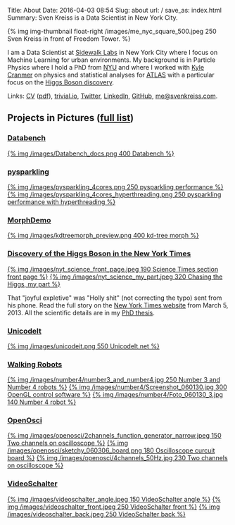 Title: About
Date: 2016-04-03 08:54
Slug: about
url: /
save_as: index.html
Summary: Sven Kreiss is a Data Scientist in New York City.


<!-- {% img img-thumbnail float-right http://www.gravatar.com/avatar/1838de72eb5ce4b000c41c06dedb52c4.png?s=180 %} -->
{% img img-thumbnail float-right /images/me_nyc_square_500.jpeg 250 Sven Kreiss in front of Freedom Tower. %}

I am a Data Scientist at [Sidewalk Labs](http://www.sidewalklabs.com) in New York City where I focus on Machine Learning for urban environments. My background is in Particle Physics where I hold a PhD from [NYU](http://physics.nyu.edu/) and where I worked with [Kyle Cranmer](http://physics.as.nyu.edu/object/kylecranmer.html) on physics and statistical analyses for [ATLAS](http://atlas.web.cern.ch/Atlas/Collaboration/) with a particular focus on the [Higgs Boson discovery](#discovery).

Links:
<span style="white-space: nowrap">[<i class="fa fa-file-text"></i> CV](/files/cv.html) ([pdf](/files/cv.pdf))</span>,
<span style="white-space: nowrap">[<i class="fa fa-rss"></i> trivial.io](http://trivial.io)</span>,
<span style="white-space: nowrap">[<i class="fa fa-twitter"></i> Twitter](https://twitter.com/svenkreiss)</span>,
<span style="white-space: nowrap">[<i class="fa fa-linkedin-square"></i> LinkedIn](http://www.linkedin.com/in/svenkreiss/)</span>,
<span style="white-space: nowrap">[<i class="fa fa-github"></i> GitHub](https://github.com/svenkreiss/)</span>,
<span style="white-space: nowrap">[<i class="fa fa-envelope"></i> me@svenkreiss.com](mailto:me@svenkreiss.com)</span>.



## Projects in Pictures ([full list](/projects.html))

### [Databench](http://databench.trivial.io)
[{% img /images/Databench_docs.png 400 Databench %}](http://databench.trivial.io)

### [pysparkling](http://pysparkling.trivial.io)
[{% img /images/pysparkling_4cores.png 250 pysparkling performance %}](http://pysparkling.trivial.io)
[{% img /images/pysparkling_4cores_hyperthreading.png 250 pysparkling performance with hyperthreading %}](http://pysparkling.trivial.io)

### [MorphDemo](/blog/morph-demo)
[{% img /images/kdtreemorph_preview.png 400 kd-tree morph %}](/blog/morph-demo)

<a name="discovery"></a>

### [Discovery of the Higgs Boson in the New York Times](http://www.nytimes.com/2013/03/05/science/chasing-the-higgs-boson-how-2-teams-of-rivals-at-CERN-searched-for-physics-most-elusive-particle.html?view=Opening_the_Box)
[{% img /images/nyt_science_front_page.jpeg 190 Science Times section front page %}](http://www.nytimes.com/2013/03/05/science/chasing-the-higgs-boson-how-2-teams-of-rivals-at-CERN-searched-for-physics-most-elusive-particle.html?view=Opening_the_Box)
[{% img /images/nyt_science_my_part.jpeg 320 Chasing the Higgs, my part %}](http://www.nytimes.com/2013/03/05/science/chasing-the-higgs-boson-how-2-teams-of-rivals-at-CERN-searched-for-physics-most-elusive-particle.html?view=Opening_the_Box)

That "joyful expletive" was "Holly shit" (not correcting the typo) sent from his phone.
Read the full story on the [New York Times website](http://www.nytimes.com/2013/03/05/science/chasing-the-higgs-boson-how-2-teams-of-rivals-at-CERN-searched-for-physics-most-elusive-particle.html?view=Opening_the_Box) from March 5, 2013.
All the scientific details are in my [PhD thesis](/blog/phd-thesis).

### [UnicodeIt](http://www.unicodeit.net)
[{% img /images/unicodeit.png 550 UnicodeIt.net %}](http://www.unicodeit.net)

### [Walking Robots](/number4.html)
[{% img /images/number4/number3_and_number4.jpg 250 Number 3 and Number 4 robots %}](/number4.html)
[{% img /images/number4/Screenshot_060130.jpg 300 OpenGL control software %}](/number4.html)
[{% img /images/number4/Foto_060130_3.jpg 140 Number 4 robot %}](/number4.html)

### [OpenOsci](/openosci.html)
[{% img /images/openosci/2channels_function_generator_narrow.jpeg 150 Two channels on oscilloscope %}](/openosci.html)
[{% img /images/openosci/sketchy_060306_board.png 180 Oscilloscope curcuit board %}](/openosci.html)
[{% img /images/openosci/4channels_50Hz.jpg 230 Two channels on oscilloscope %}](/openosci.html)

### [VideoSchalter](http://www.videoschalter.com)
[{% img /images/videoschalter_angle.jpeg 150 VideoSchalter angle %}](http://www.videoschalter.com)
[{% img /images/videoschalter_front.jpeg 250 VideoSchalter front %}](http://www.videoschalter.com)
[{% img /images/videoschalter_back.jpeg 250 VideoSchalter back %}](http://www.videoschalter.com)
